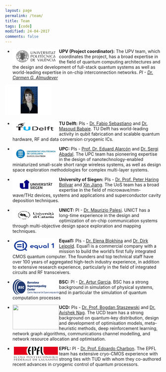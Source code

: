 ```yaml
---
layout: page
permalink: /team/
title: Team
tags: [code]
modified: 24-04-2017
comments: false
---
```


<!---
	Details about sidebar info is provided inside _data/navigation.yml file
-->
 


+ <img align="left" width="150" height="50" src="/images/UPV.jpg"> **UPV (Project coordinator):** The UPV team, which coordinates the project, has a broad expertise in the field of quantum computing architectures and the design and development of full-stack quantum systems as well as world-leading expertise in on-chip interconnection networks. *PI - [Dr. Carmen G. Almudever](https://www.linkedin.com/in/carmengalmudever/)*

 <img width="150" height="100" src="/images/carmina_upv.png">

+ <img align="left" width="150" height="50" src="/images/TUD.png"> **TU Delft:** PIs - [Dr. Fabio Sebastiano](http://www.fabiosebastiano.org/wp/) and [Dr. Masoud Babaie](https://elca.tudelft.nl/People/bio.php?id=277). TU Delft has world-leading activity in qubit fabrication and scalable quantum hardware, RF and data conversion cryogenic ICs.

+ <img align="left" width="150" height="50" src="/images/upc.jpg"> **UPC:** PIs - [Prof. Dr. Eduard Alarcón](https://eel.upc.edu/ca/personal/pagines-personals/Eduard_Alarcon/Eduard_Alarcon) and [Dr. Sergi Abadal](https://sergiabadal.com/). The UPC team has pioneering expertise in the design of nanotechnology-enabled miniaturized small-scale short range wireless systems, as well as design space exploration methodologies for complex multi-layer systems.

+ <img align="left" width="150" height="50" src="/images/uos.jpg"> **University of Siegen:** PIs - [Dr. Prof. Peter Haring Bolívar](http://www.grk1564.uni-siegen.de/de/bolivar-peter-haring) and [Xin Jiang](https://www.mb.uni-siegen.de/lot/lehrstuhl/mitarbeiter/jiang/index.html.en?lang=en). The UoS team has a broad expertise in the field of microwave/mm-wave/THz devices, systems and applications and superconductor cavity deposition techniques.

+ <img align="left" width="150" height="50" src="/images/UNICT.png"> **UNICT:** PI - [Dr. Maurizio Palesi](http://utenti.dieei.unict.it/users/mpalesi/). UNICT has a long-time experience in the design and optimization of on-chip communication systems through multi-objective design space exploration and mapping techniques.

+ <img align="left" width="150" height="50" src="/images/Equal1.png"> **Equal1:** PIs - [Dr. Elena Blokhina](https://www.equal1.com/about) and [Dr. Dirk Leipold](https://www.equal1.com/about). Equal1 is a commercial company with a mission to build the world’s first fully integrated CMOS quantum computer. The founders and top technical staff have over 100 years of aggregated high-tech industry experience, in addition to extensive research experience, particularly in the field of integrated circuits and RF transceivers.

+ <img align="left" width="150" height="50" src="/images/BSC.jpg"> **BSC:** PI - [Dr. Artur Garcia](https://www.bsc.es/garcia-saez-artur). BSC has a strong background in simulation of physical systems, and in particular the simulation of quantum computation processes


+ <img align="left" width="150" height="80" src="/images/‎ucd.png"> **UCD:** PIs - [Dr. Prof. Bogdan Staszewski](http://www.bogdanst.com/) and [Dr. Avishek Nag](https://people.ucd.ie/avishek.nag). The UCD team has a strong background on quantum-key distribution, design and development of optimisation models, meta-heuristic methods, deep reinforcement learning, network graph algorithms, communications channel modelling, and network resource allocation and optimisation.

+ <img align="left" width="150" height="50" src="/images/EPFL.png"> **EPFL:** PI - [Dr. Prof. Edoardo Charbon](https://people.epfl.ch/edoardo.charbon?lang=en). The EPFL team has extensive cryo-CMOS experience with strong ties with TUD with whom they co-authored recent advances in cryogenic control of quantum processors. 





 



